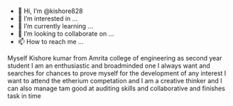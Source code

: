 - 👋 Hi, I’m @kishore828
- 👀 I’m interested in ...
- 🌱 I’m currently learning ...
- 💞️ I’m looking to collaborate on ...
- 📫 How to reach me ...

<!---
kishore828/kishore828 is a ✨ special ✨ repository because its `README.md` (this file) appears on your GitHub profile.
You can click the Preview link to take a look at your changes.
--->
Myself Kishore kumar from Amrita college of engineering as second year student I am an enthusiastic and broadminded one I always want and searches for chances to prove myself  for the development of any interest I want to attend the etherium competation and I am a creative thinker and I can also manage tam good at auditing skills and collaborative and finishes task in time 
